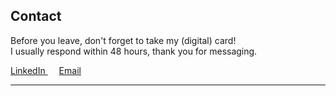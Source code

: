 ## Contact

Before you leave, don't forget to take my (digital) card! <br>
I usually respond within 48 hours, thank you for messaging.

<a target="_blank" rel="noopener" href="https://www.linkedin.com/in/emilyy-chau"><span> LinkedIn </span></a> &emsp; <a target="_blank" rel="noopener" href="mailto:chau6054@mylaurier.ca"><span> Email </span></a>

---
